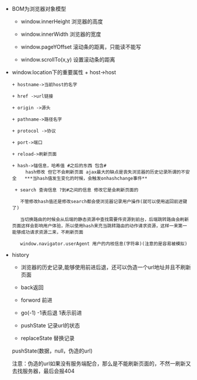 - BOM为浏览器对象模型
     + window.innerHeight 浏览器的高度

     + window.innerWidth  浏览器的宽度

     + window.pageYOffset 滚动条的距离，只能读不能写

     + window.scrollTo(x,y) 设置滚动条的距离

 - window.location下的重要属性
       + host->host

       + hostname->当前host的名字

       + href ->url链接

       + origin ->源头

       + pathname->路径名字

       + protocol ->协议

       + port->端口

       + reload->刷新页面
       
       + hash->锚信息，哈希值 #之后的东西 包含#
            hash修改 但它不会刷新页面 ajax最大的缺点是丧失浏览器的历史记录所谓的不安全   ***当hash值发生变化的时候，会触发onhashchange事件**
        
        + search 查询信息 ?到#之间的信息 修改它是会刷新页面的 
          
          不管修改hash值还是修改search都会使浏览器记录用户操作(就可以使用返回前进键了)

          当切换路由的时候会从后端的静态资源中查找需要传资源到前台，后端跳转路由会刷新页面这样会影响用户体验，所以使用hash来充当跳转路由的动作请求资源，这样一来第一能够成功请求资源二来，不刷新页面

          window.navigator.userAgent 用户的内核信息(字符串)(注意的是容易被模拟)
- history
   + 浏览器的历史记录,能够使用前进后退，还可以伪造一个url地址并且不刷新页面

   + back返回

   + forword 前进

   + go(-1) -1表后退 1表示前进

   + pushState 记录url的状态

   + replaceState 替换记录

   pushState(数据，null，伪造的url)

   注意：伪造的url如果没有服务端配合，那么是不能刷新页面的，不然一刷新又去找服务器，最后会报404


        